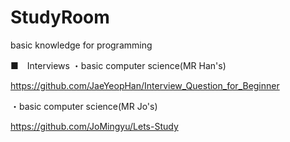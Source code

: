 # StudyRoom
basic knowledge for programming

■　Interviews
・basic computer science(MR Han's)

https://github.com/JaeYeopHan/Interview_Question_for_Beginner

・basic computer science(MR Jo's)

https://github.com/JoMingyu/Lets-Study
